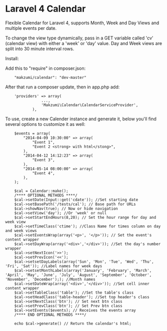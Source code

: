 Laravel 4 Calendar
==================

Flexible Calendar for Laravel 4, supports Month, Week and Day Views and multiple events per date.

To change the view type dynamically, pass in a GET variable called 'cv' (calendar view) with either a 'week' or 'day' value. Day and Week views are split into 30 minute interval rows. 

Install:

Add this to "require" in composer.json:

		"makzumi/calendar": "dev-master"

After that run a composer update, then in app.php add:

		'providers' => array(
					...,
					'Makzumi\Calendar\CalendarServiceProvider',
				),

To use, create a new Calender instance and generate it, below you'll find several options to customize it as well:

		$events = array(
			"2014-04-09 10:30:00" => array(
				"Event 1",
				"Event 2 <strong> with html</stong>",
			),
			"2014-04-12 14:12:23" => array(
				"Event 3",
			),
			"2014-05-14 08:00:00" => array(
				"Event 4",
			),
		);

		$cal = Calendar::make();
		/**** OPTIONAL METHODS ****/
		$cal->setDate(Input::get('cdate')); //Set starting date
		$cal->setBasePath('/tests/cal'); // Base path for URLs
		$cal->showNav(true); // Now or hide navigation
		$cal->setView('day'); //Or 'week' or null
		$cal->setStartEndHours(8,20); // Set the hour range for day and week view
		$cal->setTimeClass('ctime'); //Class Name for times column on day and week views
		$cal->setEventsWrap(array('<p>', '</p>')); // Set the event's content wrapper
		$cal->setDayWrap(array('<div>','</div>')); //Set the day's number wrapper
		$cal->setNextIcon('>>');	
		$cal->setPrevIcon('<<');
		$cal->setsetDayLabels(array('Sun', 'Mon', 'Tue', 'Wed', 'Thu', 'Fri', 'Sat')); //Label names for week days
		$cal->setsetMonthLabels(array('January', 'February', 'March', 'April', 'May', 'June', 'July', 'August', 'September', 'October', 'November', 'December');); //Month names
		$cal->setDateWrap(array('<div>','</div>')); //Set cell inner content wrapper
		$cal->setTableClass('table'); //Set the table's class 
		$cal->setHeadClass('table-header'); //Set top header's class
		$cal->setNextClass('btn'); // Set next btn class 
		$cal->setPrevClass('btn'); // Set Prev btn class
		$cal->setEvents($events); // Receives the events array
		/**** END OPTIONAL METHODS ****/

		echo $cal->generate() // Return the calendar's html;
		
		
		
